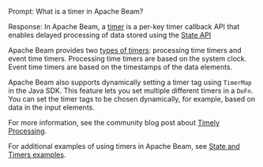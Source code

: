 Prompt:
What is a timer in Apache Beam?

Response:
In Apache Beam, a [timer](https://beam.apache.org/documentation/basics/#state-and-timers) is a per-key timer callback API that enables delayed processing of data stored using the [State API](https://beam.apache.org/documentation/programming-guide/#state-and-timers)

Apache Beam provides two [types of timers](https://beam.apache.org/documentation/programming-guide/#timers): processing time timers and event time timers. Processing time timers are based on the system clock. Event time timers are based on the timestamps of the data elements.

Apache Beam also supports dynamically setting a timer tag using `TimerMap` in the Java SDK. This feature lets you set multiple different timers in a `DoFn`. You can set the timer tags to be chosen dynamically, for example, based on data in the input elements.

For more information, see the community blog post about [Timely Processing](https://beam.apache.org/blog/timely-processing/).

For additional examples of using timers in Apache Beam, see [State and Timers examples](https://beam.apache.org/documentation/programming-guide/#state-timers-examples).
